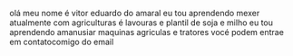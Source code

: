 olá meu nome é vitor eduardo do amaral 
eu tou aprendendo mexer atualmente com agriculturas é lavouras  e plantil de soja e milho
eu tou aprendendo amanusiar maquinas agriculas e tratores
vocé podem entrae em contatocomigo do email
